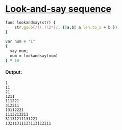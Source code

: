 [1]: https://rosettacode.org/wiki/Look-and-say_sequence

# [Look-and-say sequence][1]

```ruby
func lookandsay(str) {
    str.gsub(/((.)\2*)/, {|a,b| a.len.to_s + b })
}
 
var num = "1"
{
  say num;
  num = lookandsay(num)
} * 10
```

#### Output:
```
1
11
21
1211
111221
312211
13112221
1113213211
31131211131221
13211311123113112211
```
